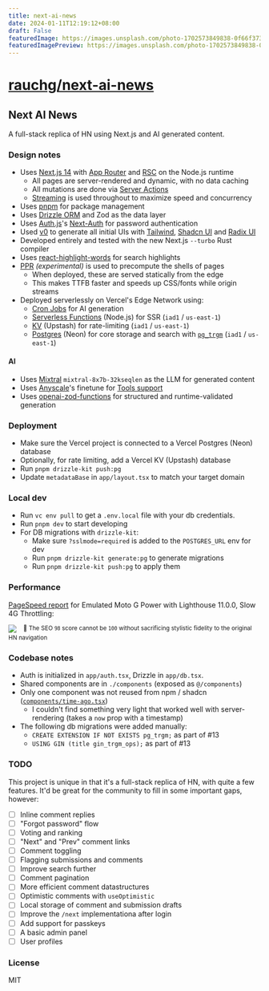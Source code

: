 ```yaml
---
title: next-ai-news
date: 2024-01-11T12:19:12+08:00
draft: False
featuredImage: https://images.unsplash.com/photo-1702573849838-0f66f3731fdf?ixid=M3w0NjAwMjJ8MHwxfHJhbmRvbXx8fHx8fHx8fDE3MDQ5NDY1NjR8&ixlib=rb-4.0.3
featuredImagePreview: https://images.unsplash.com/photo-1702573849838-0f66f3731fdf?ixid=M3w0NjAwMjJ8MHwxfHJhbmRvbXx8fHx8fHx8fDE3MDQ5NDY1NjR8&ixlib=rb-4.0.3
---
```


# [rauchg/next-ai-news](https://github.com/rauchg/next-ai-news)

## Next AI News

A full-stack replica of HN using Next.js and AI generated content.

### Design notes

- Uses [Next.js 14](https://nextjs.org/) with [App Router](https://nextjs.org/docs/app/building-your-application/routing) and [RSC](https://nextjs.org/docs/app/building-your-application/rendering/server-components) on the Node.js runtime
  - All pages are server-rendered and dynamic, with no data caching
  - All mutations are done via [Server Actions](https://nextjs.org/docs/app/building-your-application/data-fetching/server-actions-and-mutations)
  - [Streaming](https://nextjs.org/docs/app/building-your-application/routing/loading-ui-and-streaming) is used throughout to maximize speed and concurrency
- Uses [pnpm](https://pnpm.io/installation) for package management
- Uses [Drizzle ORM](https://orm.drizzle.team/docs/overview) and Zod as the data layer
- Uses [Auth.js](https://authjs.dev/)'s [Next-Auth](https://next-auth.js.org/) for password authentication
- Used [v0](https://v0.dev) to generate all initial UIs with
  [Tailwind](https://tailwindcss.com/), [Shadcn UI](https://ui.shadcn.com/) and [Radix UI](https://www.radix-ui.com/)
- Developed entirely and tested with the new Next.js `--turbo` Rust compiler
- Uses [react-highlight-words](https://bvaughn.github.io/react-highlight-words/) for search highlights
- [PPR](https://vercel.com/blog/partial-prerendering-with-next-js-creating-a-new-default-rendering-model) _(experimental)_ is used to precompute the shells of pages
  - When deployed, these are served statically from the edge
  - This makes TTFB faster and speeds up CSS/fonts while origin streams
- Deployed serverlessly on Vercel's Edge Network using:
  - [Cron Jobs](https://vercel.com/guides/how-to-setup-cron-jobs-on-vercel) for AI generation
  - [Serverless Functions](https://vercel.com/docs/functions/serverless-functions) (Node.js) for SSR (`iad1` / `us-east-1`)
  - [KV](https://vercel.com/docs/storage/vercel-kv) (Upstash) for rate-limiting (`iad1` / `us-east-1`)
  - [Postgres](https://vercel.com/docs/storage/vercel-postgres) (Neon) for core storage and search with [`pg_trgm`](https://www.postgresql.org/docs/current/pgtrgm.html) (`iad1` / `us-east-1`)

#### AI

- Uses [Mixtral](https://mistral.ai/) `mixtral-8x7b-32kseqlen` as the LLM for generated content
- Uses [Anyscale](https://www.anyscale.com/)'s finetune for [Tools support](https://www.anyscale.com/blog/anyscale-endpoints-json-mode-and-function-calling-features)
- Uses [openai-zod-functions](https://www.npmjs.com/package/openai-zod-functions) for structured and runtime-validated generation

### Deployment

- Make sure the Vercel project is connected to a Vercel Postgres (Neon) database
- Optionally, for rate limiting, add a Vercel KV (Upstash) database
- Run `pnpm drizzle-kit push:pg`
- Update `metadataBase` in `app/layout.tsx` to match your target domain

### Local dev

- Run `vc env pull` to get a `.env.local` file with your db credentials.
- Run `pnpm dev` to start developing
- For DB migrations with `drizzle-kit`:
  - Make sure `?sslmode=required` is added to the `POSTGRES_URL` env for dev
  - Run `pnpm drizzle-kit generate:pg` to generate migrations
  - Run `pnpm drizzle-kit push:pg` to apply them

### Performance

[PageSpeed report](https://pagespeed.web.dev/analysis/https-next-ai-news-vercel-app/x55es0m0ya?form_factor=mobile) for Emulated Moto G Power with Lighthouse 11.0.0, Slow 4G Throttling:

[![](https://h2rsi9anqnqbkvkf.public.blob.vercel-storage.com/perf-LAbwq5HsiimvbRrNSUV9JAGCATsBMs.png)](https://pagespeed.web.dev/analysis/https-next-ai-news-vercel-app/x55es0m0ya?form_factor=mobile)
<sup>&nbsp;&nbsp;&nbsp;💩 The SEO `98` score cannot be `100` without sacrificing stylistic fidelity to the original HN navigation</sup>

### Codebase notes

- Auth is initialized in `app/auth.tsx`, Drizzle in `app/db.tsx`.
- Shared components are in `./components` (exposed as `@/components`)
- Only one component was not reused from npm / shadcn ([`components/time-ago.tsx`](components/time-ago.tsx))
  - I couldn't find something very light that worked well with server-rendering (takes a `now` prop with a timestamp)
- The following db migrations were added manually:
  - `CREATE EXTENSION IF NOT EXISTS pg_trgm;` as part of #13
  - `USING GIN (title gin_trgm_ops);` as part of #13

### TODO

This project is unique in that it's a full-stack replica of HN, with quite a few features. It'd be great
for the community to fill in some important gaps, however:

- [ ] Inline comment replies
- [ ] "Forgot password" flow
- [ ] Voting and ranking
- [ ] "Next" and "Prev" comment links
- [ ] Comment toggling
- [ ] Flagging submissions and comments
- [ ] Improve search further
- [ ] Comment pagination
- [ ] More efficient comment datastructures
- [ ] Optimistic comments with `useOptimistic`
- [ ] Local storage of comment and submission drafts
- [ ] Improve the `/next` implementationa after login
- [ ] Add support for passkeys
- [ ] A basic admin panel
- [ ] User profiles

### License

MIT
